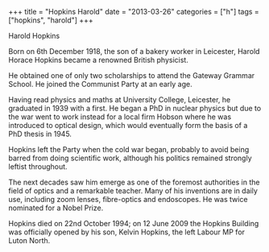 +++
title = "Hopkins Harold"
date = "2013-03-26"
categories = ["h"]
tags = ["hopkins", "harold"]
+++

Harold Hopkins

Born on 6th December 1918, the son of a bakery worker in Leicester, Harold Horace Hopkins became a renowned British physicist. 

He obtained one of only two scholarships to attend the Gateway Grammar School. He joined the Communist Party at an early age.

Having read physics and maths at University College, Leicester, he graduated in 1939 with a first. He began a PhD in nuclear physics but due to the war went to work instead for a local firm Hobson where he was introduced to optical design, which would eventually form the basis of a PhD thesis in 1945.

Hopkins left the Party when the cold war began, probably to avoid being barred from doing scientific work, although his politics remained strongly leftist throughout. 

The next decades saw him emerge as one of the foremost authorities in the field of optics and a remarkable teacher. Many of his inventions are in daily use, including zoom lenses, fibre-optics and endoscopes. He was twice nominated for a Nobel Prize. 

Hopkins died on 22nd October 1994; on 12 June 2009 the Hopkins Building was officially opened by his son, Kelvin Hopkins, the left Labour MP for Luton North.
